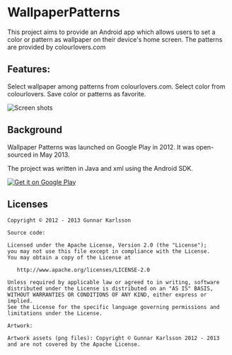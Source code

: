 WallpaperPatterns
=================

This project aims to provide an Android app which allows users to set a color or pattern as wallpaper on their device's home screen. The patterns are provided by colourlovers.com

## Features:
Select wallpaper among patterns from colourlovers.com.
Select color from colourlovers.
Save color or patterns as favorite.

![Screen shots](https://github.com/GunnarKarlsson/WallpaperPatterns/tree/master/WallpaperColors2/screenShots.png)

## Background

Wallpaper Patterns was launched on Google Play in 2012. It was open-sourced in May 2013. 

The project was written in Java and xml using the Android SDK.

[![Get it on Google Play](http://www.android.com/images/brand/get_it_on_play_logo_small.png)](http://play.google.com/store/apps/details?id=air.com.squidzoo.wallpaperColors)

## Licenses

    Copyright © 2012 - 2013 Gunnar Karlsson

    Source code:

    Licensed under the Apache License, Version 2.0 (the "License");
    you may not use this file except in compliance with the License.
    You may obtain a copy of the License at

       http://www.apache.org/licenses/LICENSE-2.0

    Unless required by applicable law or agreed to in writing, software
    distributed under the License is distributed on an "AS IS" BASIS,
    WITHOUT WARRANTIES OR CONDITIONS OF ANY KIND, either express or implied.
    See the License for the specific language governing permissions and
    limitations under the License.
    
    Artwork:
    
    Artwork assets (png files): Copyright © Gunnar Karlsson 2012 - 2013 and are not covered by the Apache License.
